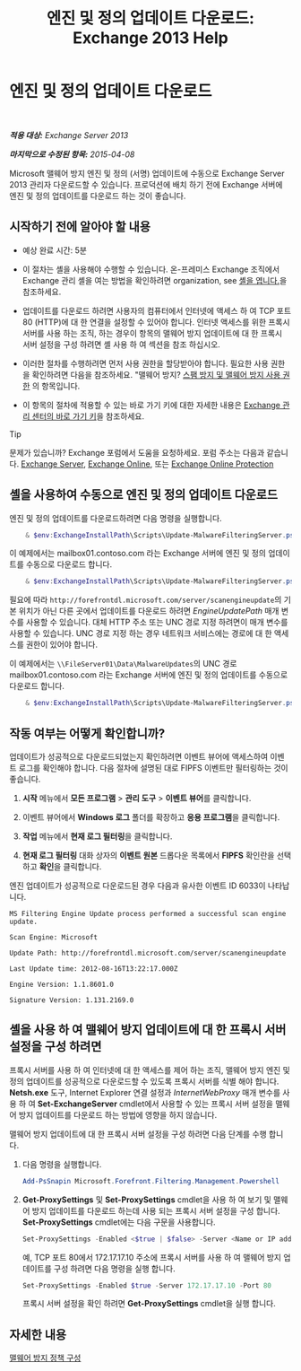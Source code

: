 ﻿---
title: '엔진 및 정의 업데이트 다운로드: Exchange 2013 Help'
TOCTitle: 엔진 및 정의 업데이트 다운로드
ms:assetid: 8f2ca383-e463-4df0-aa5d-29afe2f81aaf
ms:mtpsurl: https://technet.microsoft.com/ko-kr/library/JJ657471(v=EXCHG.150)
ms:contentKeyID: 50483655
ms.date: 05/22/2018
mtps_version: v=EXCHG.150
ms.translationtype: MT
---

# 엔진 및 정의 업데이트 다운로드

 

_**적용 대상:** Exchange Server 2013_

_**마지막으로 수정된 항목:** 2015-04-08_

Microsoft 맬웨어 방지 엔진 및 정의 (서명) 업데이트에 수동으로 Exchange Server 2013 관리자 다운로드할 수 있습니다. 프로덕션에 배치 하기 전에 Exchange 서버에 엔진 및 정의 업데이트를 다운로드 하는 것이 좋습니다.

## 시작하기 전에 알아야 할 내용

  - 예상 완료 시간: 5분

  - 이 절차는 셸을 사용해야 수행할 수 있습니다. 온-프레미스 Exchange 조직에서 Exchange 관리 셸을 여는 방법을 확인하려면 organization, see [셸을 엽니다.](https://technet.microsoft.com/ko-kr/library/dd638134\(v=exchg.150\))을 참조하세요.

  - 업데이트를 다운로드 하려면 사용자의 컴퓨터에서 인터넷에 액세스 하 여 TCP 포트 80 (HTTP)에 대 한 연결을 설정할 수 있어야 합니다. 인터넷 액세스를 위한 프록시 서버를 사용 하는 조직, 하는 경우이 항목의 맬웨어 방지 업데이트에 대 한 프록시 서버 설정을 구성 하려면 셸 사용 하 여 섹션을 참조 하십시오.

  - 이러한 절차를 수행하려면 먼저 사용 권한을 할당받아야 합니다. 필요한 사용 권한을 확인하려면 다음을 참조하세요. "맬웨어 방지? [스팸 방지 및 맬웨어 방지 사용 권한](anti-spam-and-anti-malware-permissions-exchange-2013-help.md) 의 항목입니다.

  - 이 항목의 절차에 적용할 수 있는 바로 가기 키에 대한 자세한 내용은 [Exchange 관리 센터의 바로 가기 키](keyboard-shortcuts-in-the-exchange-admin-center-exchange-online-protection-help.md)을 참조하세요.


> [!TIP]  
> 문제가 있습니까? Exchange 포럼에서 도움을 요청하세요. 포럼 주소는 다음과 같습니다. <A href="https://go.microsoft.com/fwlink/p/?linkid=60612">Exchange Server</A>, <A href="https://go.microsoft.com/fwlink/p/?linkid=267542">Exchange Online</A>, 또는 <A href="https://go.microsoft.com/fwlink/p/?linkid=285351">Exchange Online Protection</A>



## 셸을 사용하여 수동으로 엔진 및 정의 업데이트 다운로드

엔진 및 정의 업데이트를 다운로드하려면 다음 명령을 실행합니다.

```powershell
    & $env:ExchangeInstallPath\Scripts\Update-MalwareFilteringServer.ps1 -Identity <FQDN of server>
```

이 예제에서는 mailbox01.contoso.com 라는 Exchange 서버에 엔진 및 정의 업데이트를 수동으로 다운로드 합니다.

```powershell
    & $env:ExchangeInstallPath\Scripts\Update-MalwareFilteringServer.ps1 -Identity mailbox01.contoso.com
```

필요에 따라 `http://forefrontdl.microsoft.com/server/scanengineupdate`의 기본 위치가 아닌 다른 곳에서 업데이트를 다운로드 하려면 *EngineUpdatePath* 매개 변수를 사용할 수 있습니다. 대체 HTTP 주소 또는 UNC 경로 지정 하려면이 매개 변수를 사용할 수 있습니다. UNC 경로 지정 하는 경우 네트워크 서비스에는 경로에 대 한 액세스를 권한이 있어야 합니다.

이 예제에서는 `\\FileServer01\Data\MalwareUpdates`의 UNC 경로 mailbox01.contoso.com 라는 Exchange 서버에 엔진 및 정의 업데이트를 수동으로 다운로드 합니다.

```powershell
    & $env:ExchangeInstallPath\Scripts\Update-MalwareFilteringServer.ps1 -Identity mailbox01.contoso.com -EngineUpdatePath \\FileServer01\Data\MalwareUpdates
```

## 작동 여부는 어떻게 확인합니까?

업데이트가 성공적으로 다운로드되었는지 확인하려면 이벤트 뷰어에 액세스하여 이벤트 로그를 확인해야 합니다. 다음 절차에 설명된 대로 FIPFS 이벤트만 필터링하는 것이 좋습니다.

1.  **시작** 메뉴에서 **모든 프로그램** \> **관리 도구** \> **이벤트 뷰어**를 클릭합니다.

2.  이벤트 뷰어에서 **Windows 로그** 폴더를 확장하고 **응용 프로그램**을 클릭합니다.

3.  **작업** 메뉴에서 **현재 로그 필터링**을 클릭합니다.

4.  **현재 로그 필터링** 대화 상자의 **이벤트 원본** 드롭다운 목록에서 **FIPFS** 확인란을 선택하고 **확인**을 클릭합니다.

엔진 업데이트가 성공적으로 다운로드된 경우 다음과 유사한 이벤트 ID 6033이 나타납니다.

`MS Filtering Engine Update process performed a successful scan engine update.`

`Scan Engine: Microsoft`

`Update Path: http://forefrontdl.microsoft.com/server/scanengineupdate`

`Last Update time: ‎2012‎-‎08‎-‎16T13:22:17.000Z`

`Engine Version: 1.1.8601.0`

`Signature Version: 1.131.2169.0`

## 셸을 사용 하 여 맬웨어 방지 업데이트에 대 한 프록시 서버 설정을 구성 하려면

프록시 서버를 사용 하 여 인터넷에 대 한 액세스를 제어 하는 조직, 맬웨어 방지 엔진 및 정의 업데이트를 성공적으로 다운로드할 수 있도록 프록시 서버를 식별 해야 합니다. **Netsh.exe** 도구, Internet Explorer 연결 설정과 *InternetWebProxy* 매개 변수를 사용 하 여 **Set-ExchangeServer** cmdlet에서 사용할 수 있는 프록시 서버 설정을 맬웨어 방지 업데이트를 다운로드 하는 방법에 영향을 하지 않습니다.

맬웨어 방지 업데이트에 대 한 프록시 서버 설정을 구성 하려면 다음 단계를 수행 합니다.

1.  다음 명령을 실행합니다.
    
    ```powershell
    Add-PsSnapin Microsoft.Forefront.Filtering.Management.Powershell
    ```

2.  **Get-ProxySettings** 및 **Set-ProxySettings** cmdlet을 사용 하 여 보기 및 맬웨어 방지 업데이트를 다운로드 하는데 사용 되는 프록시 서버 설정을 구성 합니다. **Set-ProxySettings** cmdlet에는 다음 구문을 사용합니다.
    
    ```powershell
    Set-ProxySettings -Enabled <$true | $false> -Server <Name or IP address of proxy server> -Port <TCP port of proxy server>
    ```
    
    예, TCP 포트 80에서 172.17.17.10 주소에 프록시 서버를 사용 하 여 맬웨어 방지 업데이트를 구성 하려면 다음 명령을 실행 합니다.
    
    ```powershell
    Set-ProxySettings -Enabled $true -Server 172.17.17.10 -Port 80
    ```
    
    프록시 서버 설정을 확인 하려면 **Get-ProxySettings** cmdlet을 실행 합니다.

## 자세한 내용

[맬웨어 방지 정책 구성](configure-anti-malware-policies-exchange-2013-help.md)

